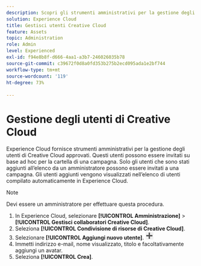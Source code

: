 ```yaml
---
description: Scopri gli strumenti amministrativi per la gestione degli utenti approvati di Creative Cloud in Experience Cloud.
solution: Experience Cloud
title: Gestisci utenti Creative Cloud
feature: Assets
topic: Administration
role: Admin
level: Experienced
exl-id: f94e8b8f-d666-4aa1-a3b7-246026035b78
source-git-commit: c39672f0d8a0fd353b275b2ecd095ada1e2bf744
workflow-type: tm+mt
source-wordcount: '119'
ht-degree: 73%

---
```


# Gestione degli utenti di Creative Cloud

Experience Cloud fornisce strumenti amministrativi per la gestione degli utenti di Creative Cloud approvati. Questi utenti possono essere invitati su base ad hoc per la cartella di una campagna. Solo gli utenti che sono stati aggiunti all’elenco da un amministratore possono essere invitati a una campagna. Gli utenti aggiunti vengono visualizzati nell’elenco di utenti compilato automaticamente in Experience Cloud.

>[!NOTE]
>
>Devi essere un amministratore per effettuare questa procedura.

1. In Experience Cloud, selezionare **[!UICONTROL Amministrazione]** > **[!UICONTROL Gestisci collaboratori Creative Cloud]**.
1. Seleziona **[!UICONTROL Condivisione di risorse di Creative Cloud]**.
1. Selezionare **[!UICONTROL Aggiungi nuovo utente]**.  ![aggiungi nuovo utente](../../assets/mac_add_icon.png)
1. Immetti indirizzo e-mail, nome visualizzato, titolo e facoltativamente aggiungi un avatar.
1. Seleziona **[!UICONTROL Crea]**.
